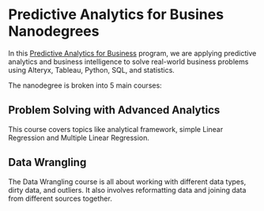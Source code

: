 # Predictive Analytics for Busines Nanodegrees

In this [Predictive Analytics for Business](https://www.udacity.com/course/predictive-analytics-for-business-nanodegree--nd008t) program, we are applying predictive analytics and business intelligence to solve real-world business problems using Alteryx, Tableau, Python, SQL, and statistics.

The nanodegree is broken into 5 main courses:

## Problem Solving with Advanced Analytics
This course covers topics like analytical framework, simple Linear Regression and Multiple Linear Regression.

## Data Wrangling
The Data Wrangling course is all about working with different data types, dirty data, and outliers. It also involves reformatting data and joining data from different sources together.
